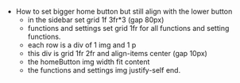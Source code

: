 - How to set bigger home button but still align with the lower button
  - in the sidebar set grid 1f 3fr\*3 (gap 80px)
  - functions and settings set grid 1fr for all functions and setting functions.
  - each row is a div of 1 img and 1 p
  - this div is grid 1fr 2fr and align-items center (gap 10px)
  - the homeButton img width fit content
  - the functions and settings img justify-self end.
